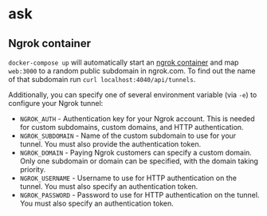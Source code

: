 # ask

## Ngrok container

`docker-compose up` will automatically start an [ngrok container](https://hub.docker.com/r/wernight/ngrok/) and map `web:3000` to a random public subdomain in ngrok.com. To find out the name of that subdomain run `curl localhost:4040/api/tunnels`.

Additionally, you can specify one of several environment variable (via `-e`) to configure your Ngrok tunnel:

  * `NGROK_AUTH` - Authentication key for your Ngrok account. This is needed for custom subdomains, custom domains, and HTTP authentication.
  * `NGROK_SUBDOMAIN` - Name of the custom subdomain to use for your tunnel. You must also provide the authentication token.
  * `NGROK_DOMAIN` - Paying Ngrok customers can specify a custom domain. Only one subdomain or domain can be specified, with the domain taking priority.
  * `NGROK_USERNAME` - Username to use for HTTP authentication on the tunnel. You must also specify an authentication token.
  * `NGROK_PASSWORD` - Password to use for HTTP authentication on the tunnel. You must also specify an authentication token.
